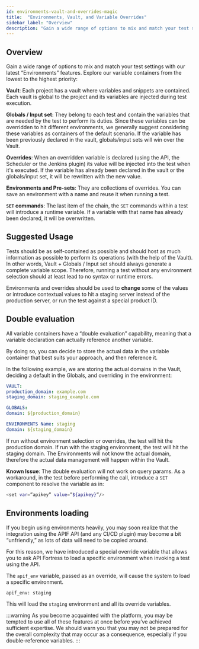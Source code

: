 ```yaml
---
id: environments-vault-and-overrides-magic
title:  "Environments, Vault, and Variable Overrides"
sidebar_label: "Overview"
description: "Gain a wide range of options to mix and match your test settings with our latest “Environments” features."
---
```


## Overview

Gain a wide range of options to mix and match your test settings with our latest “Environments” features. Explore our variable containers from the lowest to the highest priority:

**Vault**: Each project has a vault where variables and snippets are contained. Each vault is global to the project and its variables are injected during test execution.

**Globals / Input set**: They belong to each test and contain the variables that are needed by the test to perform its duties. Since these variables can be overridden to hit different environments, we generally suggest considering these variables as containers of the default scenario. If the variable has been previously declared in the vault, globals/input sets will win over the Vault.

**Overrides**: When an overridden variable is declared (using the API, the Scheduler or the Jenkins plugin) its value will be injected into the test when it's executed. If the variable has already been declared in the vault or the globals/input set, it will be rewritten with the new value.

**Environments and Pre-sets**: They are collections of overrides. You can save an environment with a name and reuse it when running a test.

**`SET` commands**: The last item of the chain, the `SET` commands within a test will introduce a runtime variable. If a variable with that name has already been declared, it will be overwritten.

## Suggested Usage

Tests should be as self-contained as possible and should host as much information as possible to perform its operations (with the help of the Vault). In other words, Vault + Globals / Input set should always generate a complete variable scope. Therefore, running a test without any environment selection should at least lead to no syntax or runtime errors.

Environments and overrides should be used to **change** some of the values or introduce contextual values to hit a staging server instead of the production server, or run the test against a special product ID.

## Double evaluation

All variable containers have a “double evaluation” capability, meaning that a variable declaration can actually reference another variable.

By doing so, you can decide to store the actual data in the variable container that best suits your approach, and then reference it.

In the following example, we are storing the actual domains in the Vault, deciding a default in the Globals, and overriding in the environment:

```yaml
VAULT:
production_domain: example.com
staging_domain: staging_example.com

GLOBALS:
domain: ${production_domain}

ENVIRONMENTS Name: staging
domain: ${staging_domain}
```

If run without environment selection or overrides, the test will hit the production domain. If run with the staging environment, the test will hit the staging domain. The Environments will not know the actual domain, therefore the actual data management will happen within the Vault.

**Known Issue**: The double evaluation will not work on query params. As a workaround, in the test before performing the call, introduce a `SET` component to resolve the variable as in:

```bash
<set var=”apikey” value=”${apikey}”/>
```

## Environments loading

If you begin using environments heavily, you may soon realize that the integration using the APIF API (and any CI/CD plugin) may become a bit “unfriendly,” as lots of data will need to be copied around.

For this reason, we have introduced a special override variable that allows you to ask API Fortress to load a specific environment when invoking a test using the API.

The `apif_env` variable, passed as an override, will cause the system to load a specific environment.

```bash title="Example Variable"
apif_env: staging
```

This will load the `staging` environment and all its override variables.

:::warning
As you become acquainted with the platform, you may be tempted to use all of these features at once before you’ve achieved sufficient expertise. We should warn you that you may not be prepared for the overall complexity that may occur as a consequence, especially if you double-reference variables.
:::
